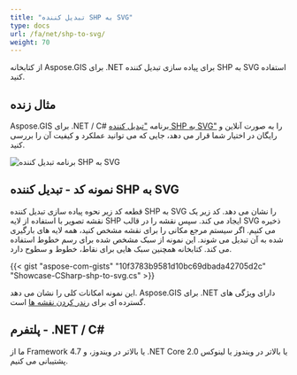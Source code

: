 ```yaml
---
title: "تبدیل کننده SHP به SVG"
type: docs
url: /fa/net/shp-to-svg/
weight: 70
---
```


از کتابخانه Aspose.GIS برای .NET برای پیاده سازی تبدیل کننده SHP به SVG استفاده کنید.

## **مثال زنده**

Aspose.GIS برای .NET / C# برنامه ["تبدیل کننده SHP به SVG"](https://products.aspose.app/gis/viewer/shp-to-svg) را به صورت آنلاین و رایگان در اختیار شما قرار می دهد، جایی که می توانید عملکرد و کیفیت آن را بررسی کنید.

![برنامه تبدیل کننده SHP به SVG](viewer.png)

## **نمونه کد - تبدیل کننده SHP به SVG**

قطعه کد زیر نحوه پیاده سازی تبدیل کننده SHP به SVG را نشان می دهد. کد زیر یک نقشه تصویر با استفاده از لایه SHP ایجاد می کند. سپس نقشه را در قالب SVG ذخیره می کنیم. اگر سیستم مرجع مکانی را برای نقشه مشخص کنید، همه لایه های بارگیری شده به آن تبدیل می شوند.
این نمونه از سبک مشخص شده برای رسم خطوط استفاده می کند. کتابخانه همچنین سبک هایی برای نقاط، خطوط و سطوح دارد.

{{< gist "aspose-com-gists" "10f3783b9581d10bc69dbada42705d2c" "Showcase-CSharp-shp-to-svg.cs" >}}

این نمونه امکانات کلی را نشان می دهد. Aspose.GIS برای .NET دارای ویژگی های گسترده ای برای [رندر کردن نقشه ها](https://docs.aspose.com/gis/net/map-rendering/) است.

## **پلتفرم - .NET / C#**

ما از Framework 4.7 یا بالاتر در ویندوز، و .NET Core 2.0 یا بالاتر در ویندوز یا لینوکس پشتیبانی می کنیم.
